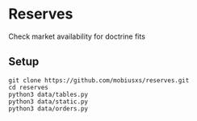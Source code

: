 # Reserves

Check market availability for doctrine fits

## Setup
```
git clone https://github.com/mobiusxs/reserves.git
cd reserves
python3 data/tables.py
python3 data/static.py
python3 data/orders.py
```
